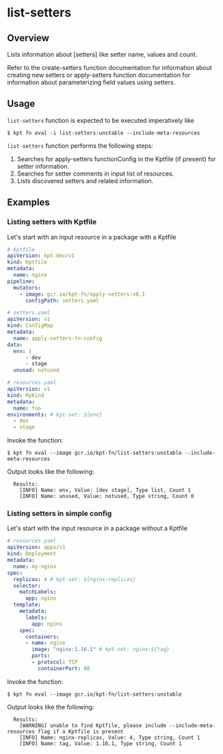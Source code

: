 # list-setters

## Overview

<!--mdtogo:Short-->

Lists information about [setters] like setter name, values and count.

Refer to the create-setters function documentation for information about creating new setters or apply-setters function documentation for information about parameterizing field values using setters.

<!--mdtogo-->

<!--mdtogo:Long-->

## Usage

`list-setters` function is expected to be executed imperatively like

```shell
$ kpt fn eval -i list-setters:unstable --include-meta-resources
```

`list-setters` function performs the following steps:

1. Searches for apply-setters functionConfig in the Kptfile (if present) for setter information.
1. Searches for setter comments in input list of resources.
1. Lists discovered setters and related information.

<!--mdtogo-->

## Examples

<!--mdtogo:Examples-->

### Listing setters with Kptfile

Let's start with an input resource in a package with a Kptfile

```yaml
# Kptfile
apiVersion: kpt.dev/v1
kind: Kptfile
metadata:
  name: nginx
pipeline:
  mutators:
    - image: gcr.io/kpt-fn/apply-setters:v0.1
      configPath: setters.yaml
```

```yaml
# setters.yaml
apiVersion: v1
kind: ConfigMap
metadata:
  name: apply-setters-fn-config
data:
  env: |
      - dev
      - stage
  unused: notused
```

```yaml
# resources.yaml
apiVersion: v1
kind: MyKind
metadata:
  name: foo
environments: # kpt-set: ${env}
  - dev
  - stage
```

Invoke the function:

```shell
$ kpt fn eval --image gcr.io/kpt-fn/list-setters:unstable --include-meta-resources
```

Output looks like the following:

```shell
  Results:
    [INFO] Name: env, Value: [dev stage], Type list, Count 1
    [INFO] Name: unused, Value: notused, Type string, Count 0
```


### Listing setters in simple config

Let's start with the input resource in a package without a Kptfile

```yaml
# resources.yaml
apiVersion: apps/v1
kind: Deployment
metadata:
  name: my-nginx
spec:
  replicas: 4 # kpt-set: ${nginx-replicas}
  selector:
    matchLabels:
      app: nginx
  template:
    metadata:
      labels:
        app: nginx
    spec:
      containers:
      - name: nginx
        image: "nginx:1.16.1" # kpt-set: nginx:${tag}
        ports:
        - protocol: TCP
          containerPort: 80
```

Invoke the function:

```shell
$ kpt fn eval --image gcr.io/kpt-fn/list-setters:unstable
```

Output looks like the following:

```shell
  Results:
    [WARNING] unable to find Kptfile, please include --include-meta-resources flag if a Kptfile is present
    [INFO] Name: nginx-replicas, Value: 4, Type string, Count 1
    [INFO] Name: tag, Value: 1.16.1, Type string, Count 1
```

<!--mdtogo-->

[setter]: https://catalog.kpt.dev/apply-setters/v0.1/?id=definitions